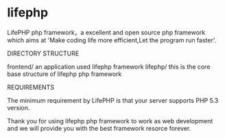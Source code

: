 # lifephp
LifePHP php framework，a excellent and open source php framework which aims at 'Make coding life more efficient,Let the program run faster'.

DIRECTORY STRUCTURE

frontend/               an application used lifephp framework
lifephp/                this is the core base structure of lifephp php framework

REQUIREMENTS

The minimum requirement by LifePHP  is that your server supports PHP 5.3 version.

Thank you for using lifephp php framework to work as web development and we will provide you with the best framework resorce 
forever.







